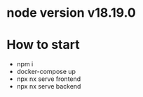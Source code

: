 # node version v18.19.0
# How to start
- npm i
- docker-compose up
- npx nx serve frontend
- npx nx serve backend